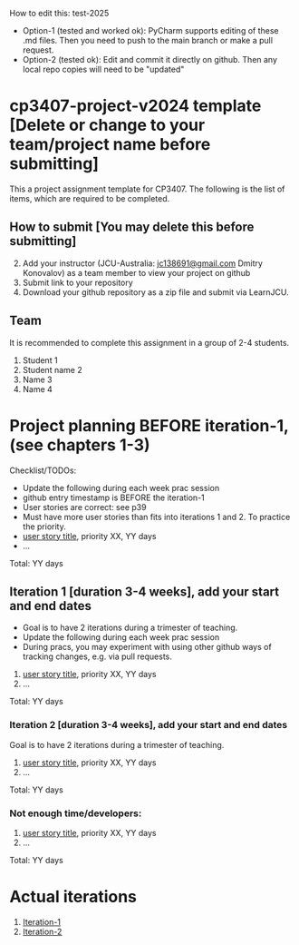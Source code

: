 
How to edit this: test-2025
* Option-1 (tested and worked ok): PyCharm supports editing of these .md files. Then you need to push to the main branch or make a pull request.
* Option-2 (tested ok): Edit and commit it directly on github. Then any local repo copies will need to be "updated"

# cp3407-project-v2024 template [Delete or change to your team/project name before submitting]

This a project assignment template for CP3407. 
The following is the list of items, which are required to be completed.

## How to submit [You may delete this before submitting]

2. Add your instructor (JCU-Australia: jc138691@gmail.com Dmitry Konovalov) as a team member to view your project on github
1. Submit link to your repository
2. Download your github repository as a zip file and submit via LearnJCU.

## Team

It is recommended to complete this assignment in a group of 2-4 students.
1. Student 1
2. Student name 2
3. Name 3
4. Name 4


# Project planning BEFORE iteration-1, (see chapters 1-3)
Checklist/TODOs: 
* Update the following during each week prac session
* github entry timestamp is BEFORE the iteration-1
* User stories are correct: see p39
* Must have more user stories than fits into iterations 1 and 2. To practice the priority.
* [user story title](./user_stories/user_story_01_title.md), priority XX, YY days 
* ...

Total: YY days


## Iteration 1 [duration 3-4 weeks], add your start and end dates 

* Goal is to have 2 iterations during a trimester of teaching.
* Update the following during each week prac session
* During pracs, you may experiment with using other github ways of tracking changes, e.g. via pull requests.

1. [user story title](./user_stories/user_story_01_title.md), priority XX, YY days 
2. ...

Total: YY days


### Iteration 2 [duration 3-4 weeks], add your start and end dates
Goal is to have 2 iterations during a trimester of teaching.
1. [user story title](./user_stories/user_story_01_title.md), priority XX, YY days 
2. ...

Total: YY days

### Not enough time/developers: 
1. [user story title](./user_stories/user_story_01_title.md), priority XX, YY days 
2. ...

Total: YY days

# Actual iterations
1. [Iteration-1](./iteration_1.md)
2. [Iteration-2](./iteration_2.md)


